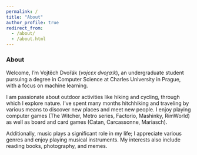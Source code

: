 ```yaml
---
permalink: /
title: "About"
author_profile: true
redirect_from: 
  - /about/
  - /about.html
---
```


### About

Welcome, I’m Vojtěch Dvořák (*vojcɛx dvor̝aːk*), an undergraduate student pursuing a degree in Computer Science at Charles University in Prague, with a focus on machine learning.

I am passionate about outdoor activities like hiking and cycling, through which I explore nature. I’ve spent many months hitchhiking and traveling by various means to discover new places and meet new people. I enjoy playing computer games (The Witcher, Metro series, Factorio, Mashinky, RimWorld) as well as board and card games (Catan, Carcassonne, Mariasch). 

Additionally, music plays a significant role in my life; I appreciate various genres and enjoy playing musical instruments. My interests also include reading books, photography, and memes.